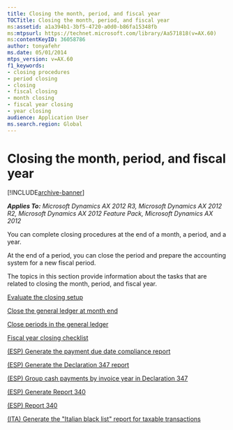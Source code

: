 ```yaml
---
title: Closing the month, period, and fiscal year
TOCTitle: Closing the month, period, and fiscal year
ms:assetid: a1a394b1-3bf5-4720-a0d0-b86fa15348fb
ms:mtpsurl: https://technet.microsoft.com/library/Aa571818(v=AX.60)
ms:contentKeyID: 36058786
author: tonyafehr
ms.date: 05/01/2014
mtps_version: v=AX.60
f1_keywords:
- closing procedures
- period closing
- closing
- fiscal closing
- month closing
- fiscal year closing
- year closing
audience: Application User
ms.search.region: Global
---
```


# Closing the month, period, and fiscal year 


[!INCLUDE[archive-banner](includes/archive-banner.md)]


_**Applies To:** Microsoft Dynamics AX 2012 R3, Microsoft Dynamics AX 2012 R2, Microsoft Dynamics AX 2012 Feature Pack, Microsoft Dynamics AX 2012_

You can complete closing procedures at the end of a month, a period, and a year.

At the end of a period, you can close the period and prepare the accounting system for a new fiscal period.

The topics in this section provide information about the tasks that are related to closing the month, period, and fiscal year.

[Evaluate the closing setup](evaluate-the-closing-setup.md)

[Close the general ledger at month end](close-the-general-ledger-at-month-end.md)

[Close periods in the general ledger](close-periods-in-the-general-ledger.md)

[Fiscal year closing checklist](fiscal-year-closing-checklist.md)

[(ESP) Generate the payment due date compliance report](esp-generate-the-payment-due-date-compliance-report.md)

[(ESP) Generate the Declaration 347 report](esp-generate-the-declaration-347-report.md)

[(ESP) Group cash payments by invoice year in Declaration 347](esp-group-cash-payments-by-invoice-year-in-declaration-347.md)

[(ESP) Generate Report 340](esp-generate-report-340.md)

[(ESP) Report 340](esp-report-340.md)

[(ITA) Generate the "Italian black list" report for taxable transactions](ita-generate-the-italian-black-list-report-for-taxable-transactions.md)

  



